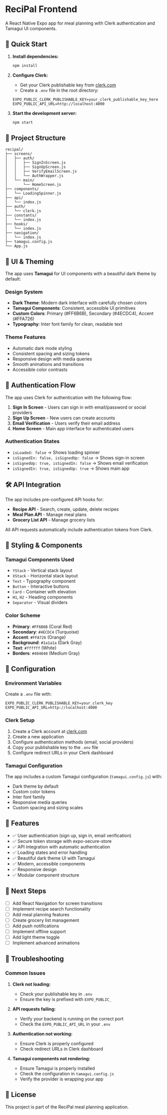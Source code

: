 # ReciPal Frontend

A React Native Expo app for meal planning with Clerk authentication and Tamagui UI components.

## 🚀 Quick Start

1. **Install dependencies:**

   ```bash
   npm install
   ```

2. **Configure Clerk:**

   - Get your Clerk publishable key from [clerk.com](https://clerk.com)
   - Create a `.env` file in the root directory:

   ```env
   EXPO_PUBLIC_CLERK_PUBLISHABLE_KEY=your_clerk_publishable_key_here
   EXPO_PUBLIC_API_URL=http://localhost:4000
   ```

3. **Start the development server:**
   ```bash
   npm start
   ```

## 📁 Project Structure

```
recipal/
├── screens/
│   ├── auth/
│   │   ├── SignInScreen.js
│   │   ├── SignUpScreen.js
│   │   ├── VerifyEmailScreen.js
│   │   └── AuthWrapper.js
│   └── main/
│       └── HomeScreen.js
├── components/
│   └── LoadingSpinner.js
├── api/
│   └── index.js
├── auth/
│   └── clerk.js
├── constants/
│   └── index.js
├── hooks/
│   └── index.js
├── navigation/
│   └── index.js
├── tamagui.config.js
└── App.js
```

## 🎨 UI & Theming

The app uses **Tamagui** for UI components with a beautiful dark theme by default:

### Design System

- **Dark Theme**: Modern dark interface with carefully chosen colors
- **Tamagui Components**: Consistent, accessible UI primitives
- **Custom Colors**: Primary (#FF6B6B), Secondary (#4ECDC4), Accent (#FFA726)
- **Typography**: Inter font family for clean, readable text

### Theme Features

- Automatic dark mode styling
- Consistent spacing and sizing tokens
- Responsive design with media queries
- Smooth animations and transitions
- Accessible color contrasts

## 🔐 Authentication Flow

The app uses Clerk for authentication with the following flow:

1. **Sign In Screen** - Users can sign in with email/password or social providers
2. **Sign Up Screen** - New users can create accounts
3. **Email Verification** - Users verify their email address
4. **Home Screen** - Main app interface for authenticated users

### Authentication States

- `isLoaded: false` → Shows loading spinner
- `isSignedIn: false, isSignedUp: false` → Shows sign-in screen
- `isSignedUp: true, isSignedIn: false` → Shows email verification
- `isSignedIn: true, isSignedUp: true` → Shows main app

## 🛠 API Integration

The app includes pre-configured API hooks for:

- **Recipe API** - Search, create, update, delete recipes
- **Meal Plan API** - Manage meal plans
- **Grocery List API** - Manage grocery lists

All API requests automatically include authentication tokens from Clerk.

## 🎨 Styling & Components

### Tamagui Components Used

- `YStack` - Vertical stack layout
- `XStack` - Horizontal stack layout
- `Text` - Typography component
- `Button` - Interactive buttons
- `Card` - Container with elevation
- `H1`, `H2` - Heading components
- `Separator` - Visual dividers

### Color Scheme

- **Primary**: `#FF6B6B` (Coral Red)
- **Secondary**: `#4ECDC4` (Turquoise)
- **Accent**: `#FFA726` (Orange)
- **Background**: `#1a1a1a` (Dark Gray)
- **Text**: `#ffffff` (White)
- **Borders**: `#404040` (Medium Gray)

## 🔧 Configuration

### Environment Variables

Create a `.env` file with:

```env
EXPO_PUBLIC_CLERK_PUBLISHABLE_KEY=your_clerk_key
EXPO_PUBLIC_API_URL=http://localhost:4000
```

### Clerk Setup

1. Create a Clerk account at [clerk.com](https://clerk.com)
2. Create a new application
3. Configure authentication methods (email, social providers)
4. Copy your publishable key to the `.env` file
5. Configure redirect URLs in your Clerk dashboard

### Tamagui Configuration

The app includes a custom Tamagui configuration (`tamagui.config.js`) with:

- Dark theme by default
- Custom color tokens
- Inter font family
- Responsive media queries
- Custom spacing and sizing scales

## 📱 Features

- ✅ User authentication (sign up, sign in, email verification)
- ✅ Secure token storage with expo-secure-store
- ✅ API integration with automatic authentication
- ✅ Loading states and error handling
- ✅ Beautiful dark theme UI with Tamagui
- ✅ Modern, accessible components
- ✅ Responsive design
- ✅ Modular component structure

## 🚧 Next Steps

- [ ] Add React Navigation for screen transitions
- [ ] Implement recipe search functionality
- [ ] Add meal planning features
- [ ] Create grocery list management
- [ ] Add push notifications
- [ ] Implement offline support
- [ ] Add light theme toggle
- [ ] Implement advanced animations

## 🐛 Troubleshooting

### Common Issues

1. **Clerk not loading:**

   - Check your publishable key in `.env`
   - Ensure the key is prefixed with `EXPO_PUBLIC_`

2. **API requests failing:**

   - Verify your backend is running on the correct port
   - Check the `EXPO_PUBLIC_API_URL` in your `.env`

3. **Authentication not working:**

   - Ensure Clerk is properly configured
   - Check redirect URLs in Clerk dashboard

4. **Tamagui components not rendering:**
   - Ensure Tamagui is properly installed
   - Check the configuration in `tamagui.config.js`
   - Verify the provider is wrapping your app

## 📄 License

This project is part of the ReciPal meal planning application.
